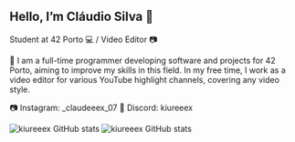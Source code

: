 ## Hello, I’m Cláudio Silva 👋

Student at 42 Porto 💻 / Video Editor 📷

🪼 I am a full-time programmer developing software and projects for 42 Porto, aiming to improve my skills in this field. In my free time, I work as a video editor for various YouTube highlight channels, covering any video style.

📷 Instagram: _claudeeex_07
💭 Discord: kiureeex

![kiureeex GitHub stats](https://github-readme-stats.vercel.app/api?username=kiureeex&theme=blue-green)
![kiureeex GitHub stats](https://github-readme-stats.vercel.app/api/top-langs/?username=kiureeex&theme=blue-green)
